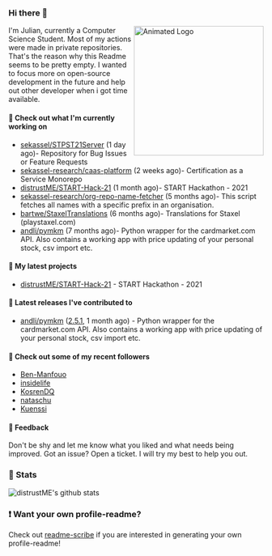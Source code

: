 ### Hi there 👋

<img align="right" src="https://github.com/distrustME/distrustME/blob/master/assets/animated-logo.gif" alt="Animated Logo" width="256" height="256" />
I'm Julian, currently a Computer Science Student. Most of my actions were made in private repositories. That's the reason why this Readme seems to be pretty empty.
I wanted to focus more on open-source development in the future and help out other developer when i got time available.

#### 👷 Check out what I'm currently working on

- [sekassel/STPST21Server](https://github.com/sekassel/STPST21Server) (1 day ago)- Repository for Bug Issues or Feature Requests
- [sekassel-research/caas-platform](https://github.com/sekassel-research/caas-platform) (2 weeks ago)- Certification as a Service Monorepo
- [distrustME/START-Hack-21](https://github.com/distrustME/START-Hack-21) (1 month ago)- START Hackathon - 2021
- [sekassel-research/org-repo-name-fetcher](https://github.com/sekassel-research/org-repo-name-fetcher) (5 months ago)- This script fetches all names with a specific prefix in an organisation.
- [bartwe/StaxelTranslations](https://github.com/bartwe/StaxelTranslations) (6 months ago)- Translations for Staxel (playstaxel.com)
- [andli/pymkm](https://github.com/andli/pymkm) (7 months ago)- Python wrapper for the cardmarket.com API. Also contains a working app with price updating of your personal stock, csv import etc.

#### 🌱 My latest projects

- [distrustME/START-Hack-21](https://github.com/distrustME/START-Hack-21) - START Hackathon - 2021

#### 🔭 Latest releases I've contributed to

- [andli/pymkm](https://github.com/andli/pymkm) ([2.5.1](https://github.com/andli/pymkm/releases/tag/2.5.1), 1 month ago) - Python wrapper for the cardmarket.com API. Also contains a working app with price updating of your personal stock, csv import etc.

#### 👯 Check out some of my recent followers

- [Ben-Manfouo](https://github.com/Ben-Manfouo)
- [insidelife](https://github.com/insidelife)
- [KosrenDQ](https://github.com/KosrenDQ)
- [nataschu](https://github.com/nataschu)
- [Kuenssi](https://github.com/Kuenssi)

#### 💬 Feedback
Don't be shy and let me know what you liked and what needs being improved. 
Got an issue? Open a ticket. I will try my best to help you out.

### 🔅 Stats
![distrustME's github stats](https://github-readme-stats.vercel.app/api?username=distrustME&show_icons=true&theme=dracula)

### ❗ Want your own profile-readme?
Check out [readme-scribe](https://github.com/muesli/readme-scribe) if you are interested in generating your own profile-readme!
